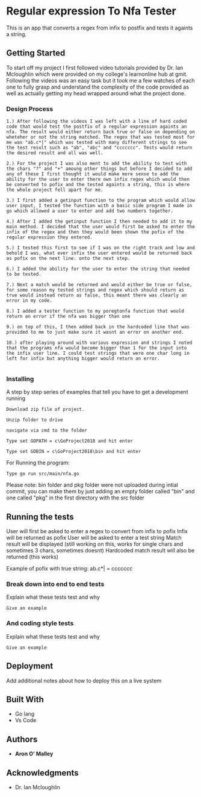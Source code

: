 # Regular expression To Nfa Tester

This is an app that converts a regex from infix to postfix and tests it againts a string. 

## Getting Started

To start off my project I first followed video tutorials provided by Dr. Ian Mcloughlin which were provided on my college's learnonline hub at gmit. Following the videos was an easy task but it took me a few watches of each one to fully grasp and understand the complexity of the code provided as well as actually getting my head wrapped around what the project done. 

### Design Process
```
1.) After following the videos I was left with a line of hard coded code that would test the postfix of a regular expression againts an nfa. The result would either return back true or false on depending on wheteher or not the string matched. The regex that was tested most for me was "ab.c*|" which was tested with many different strings to see the test result such as "ab", "abc" and "ccccccc". Tests would return the desired result and all was well. 

2.) For the project I was also ment to add the ability to test with the chars "?" and "+" amoung other things but before I decided to add any of these I first thought it would make more sense to add the ability for the user to enter there own infix regex which would then be converted to pofix and the tested againts a string, this is where the whole project fell apart for me. 

3.) I first added a getinput function to the program which would allow user input, I tested the function with a basic side program I made in go which allowed a user to enter and add two numbers together. 

4.) After I added the getinput function I then needed to add it to my main method. I decided that the user would first be asked to enter the infix of the regex and then they would been shown the pofix of the regular expression they entered. 

5.) I tested this first to see if I was on the right track and low and behold I was, what ever infix the user entered would be returned back as pofix on the next line. onto the next step.

6.) I added the ability for the user to enter the string that needed to be tested.

7.) Next a match would be returned and would either be true or false, for some reason my tested strings and regex which should return as true would instead return as false, this meant there was clearly an error in my code.

8.) I added a tester function to my poregtonfa function that would return an error if the nfa was bigger than one

9.) on top of this, I then added back in the hardcoded line that was provided to me to just make sure it wasnt an error on another end. 

10.) after playing around with various expression and strings I noted that the programs nfa would become bigger than 1 for the input into the infix user line. I could test strings that were one char long in left for infix but anything bigger would return an error. 


```

### Installing

A step by step series of examples that tell you have to get a development running



```
Download zip file of project.
```
```
Unzip folder to drive
```
```
navigate via cmd to the folder 
```
```
Type set GOPATH = c\GoProject2018 and hit enter
```
```
Type set GOBIN = c\GoProject2018\bin and hit enter
```

For Running the program:

```
Type go run src/main/nfa.go 
```




Please note: bin folder and pkg folder were not uploaded during intial commit, you can make them by just adding an empty folder called "bin" and one called "pkg" in the first directory with the src folder

## Running the tests

User will first be asked to enter a regex to convert from infix to pofix 
Infix will be returned as pofix 
User will be asked to enter a test string 
Match result will be displayed (still working on this, works for single chars and sometimes 3 chars, sometimes doesnt) 
Hardcoded match result will also be returned (this works) 

Example of pofix with true string: 
ab.c*| = ccccccc

### Break down into end to end tests

Explain what these tests test and why

```
Give an example
```

### And coding style tests

Explain what these tests test and why

```
Give an example
```

## Deployment

Add additional notes about how to deploy this on a live system

## Built With

* Go lang 
* Vs Code



## Authors

* **Aron O' Malley** 





## Acknowledgments

* Dr. Ian Mcloughlin


